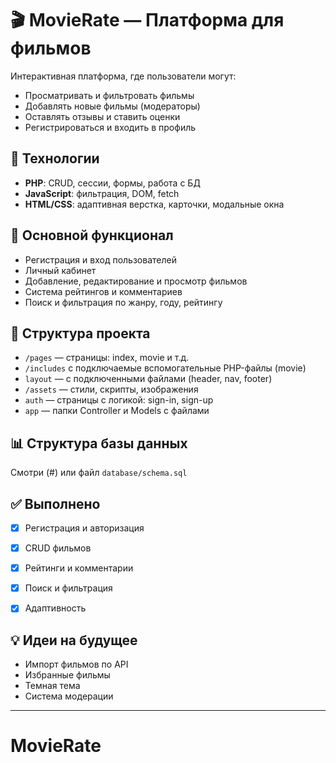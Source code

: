 # 🎬 MovieRate — Платформа для фильмов

Интерактивная платформа, где пользователи могут:
- Просматривать и фильтровать фильмы
- Добавлять новые фильмы (модераторы)
- Оставлять отзывы и ставить оценки
- Регистрироваться и входить в профиль



## 🚀 Технологии
- **PHP**: CRUD, сессии, формы, работа с БД
- **JavaScript**: фильтрация, DOM, fetch
- **HTML/CSS**: адаптивная верстка, карточки, модальные окна



## 📄 Основной функционал
- Регистрация и вход пользователей
- Личный кабинет
- Добавление, редактирование и просмотр фильмов
- Система рейтингов и комментариев
- Поиск и фильтрация по жанру, году, рейтингу



## 📁 Структура проекта
- `/pages` — страницы: index,  movie и т.д.
- `/includes` c подключаемые вспомогательные PHP-файлы (movie)
- `layout` — с подключенными файлами (header, nav, footer)
- `/assets` — стили, скрипты, изображения
- `auth` — страницы с логикой: sign-in, sign-up
- `app` — папки Controller и Models с файлами



## 📊 Структура базы данных
Смотри (#) или файл `database/schema.sql`

## ✅ Выполнено
- [x] Регистрация и авторизация
- [x] CRUD фильмов
- [x] Рейтинги и комментарии
- [x] Поиск и фильтрация
- [x] Адаптивность



## 💡 Идеи на будущее
- Импорт фильмов по API
- Избранные фильмы
- Темная тема
- Система модерации

---
#  MovieRate
